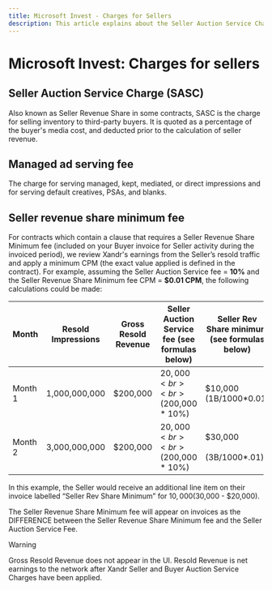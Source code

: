 ```yaml
---
title: Microsoft Invest - Charges for Sellers
description: This article explains about the Seller Auction Service Charge which is the charge for selling inventory to third-party buyers.
---
```


# Microsoft Invest: Charges for sellers

## Seller Auction Service Charge (SASC)

Also known as Seller Revenue Share in some contracts, SASC is the charge for selling inventory to third-party buyers. It is quoted as a percentage of the buyer's media cost, and deducted prior to the calculation of seller revenue.

## Managed ad serving fee

The charge for serving managed, kept, mediated, or direct impressions and for serving default creatives, PSAs, and blanks.

## Seller revenue share minimum fee

For contracts which contain a clause that requires a Seller Revenue Share Minimum fee (included on your Buyer invoice for Seller activity during the invoiced period), we review Xandr's earnings from the Seller’s resold traffic and apply a minimum CPM (the exact value applied is defined in the contract). For example, assuming the Seller Auction Service fee = **10%** and the Seller Revenue Share Minimum fee CPM = **$0.01 CPM**, the following calculations could be made:

| Month | Resold Impressions | Gross Resold Revenue | Seller Auction Service fee (see formulas below) | Seller Rev Share minimum (see formulas below) | Seller Rev Share Minimum Fee Assessed (explanation) |
|--|--|--|--|--|--|
| Month 1 | 1,000,000,000 | $200,000 | $20,000 <br><br> ($200,000 * 10%) | $10,000 (1B/1000*0.01) | $0 (since minimum commitment was met) <br><br>($10,000 < $20,000) |
| Month 2 | 3,000,000,000 | $200,000 | $20,000 <br><br> ($200,000 * 10%) | $30,000 <br><br> (3B/1000*.01) | $10,000 (since minimum commitment was not met) <br><br> ($30,000 - $20,000) |

In this example, the Seller would receive an additional line item on their invoice labelled “Seller Rev Share Minimum” for $10,000 ($30,000 - $20,000).

The Seller Revenue Share Minimum fee will appear on invoices as the DIFFERENCE between the Seller Revenue Share Minimum fee and the Seller
Auction Service Fee.

> [!WARNING]
> Gross Resold Revenue does not appear in the UI. Resold Revenue is net earnings to the network after Xandr Seller and Buyer Auction Service Charges have been applied.
